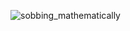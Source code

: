 ![sobbing_mathematically](https://user-images.githubusercontent.com/319655/123445793-40009700-d5a6-11eb-868c-d6827c6de7d0.jpg)
